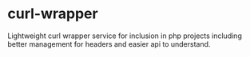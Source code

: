 # curl-wrapper

Lightweight curl wrapper service for inclusion in php projects including better
management for headers and easier api to understand.

